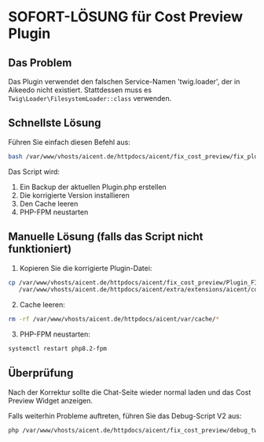 # SOFORT-LÖSUNG für Cost Preview Plugin

## Das Problem
Das Plugin verwendet den falschen Service-Namen 'twig.loader', der in Aikeedo nicht existiert.
Stattdessen muss es `Twig\Loader\FilesystemLoader::class` verwenden.

## Schnellste Lösung

Führen Sie einfach diesen Befehl aus:

```bash
bash /var/www/vhosts/aicent.de/httpdocs/aicent/fix_cost_preview/fix_plugin.sh
```

Das Script wird:
1. Ein Backup der aktuellen Plugin.php erstellen
2. Die korrigierte Version installieren
3. Den Cache leeren
4. PHP-FPM neustarten

## Manuelle Lösung (falls das Script nicht funktioniert)

1. Kopieren Sie die korrigierte Plugin-Datei:
```bash
cp /var/www/vhosts/aicent.de/httpdocs/aicent/fix_cost_preview/Plugin_FIXED.php \
   /var/www/vhosts/aicent.de/httpdocs/aicent/extra/extensions/aicent/cost-preview-plugin/src/Plugin.php
```

2. Cache leeren:
```bash
rm -rf /var/www/vhosts/aicent.de/httpdocs/aicent/var/cache/*
```

3. PHP-FPM neustarten:
```bash
systemctl restart php8.2-fpm
```

## Überprüfung

Nach der Korrektur sollte die Chat-Seite wieder normal laden und das Cost Preview Widget anzeigen.

Falls weiterhin Probleme auftreten, führen Sie das Debug-Script V2 aus:
```bash
php /var/www/vhosts/aicent.de/httpdocs/aicent/fix_cost_preview/debug_twig_v2.php
```
